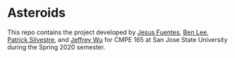 # Asteroids

This repo contains the project developed by [Jesus Fuentes](https://github.com/jefuentesnava), [Ben Lee](https://github.com/benjamin0821), [Patrick Silvestre](https://github.com/pjsilvestre), and [Jeffrey Wu](https://github.com/JesWu) for CMPE 165 at San Jose State University during the Spring 2020 semester.
